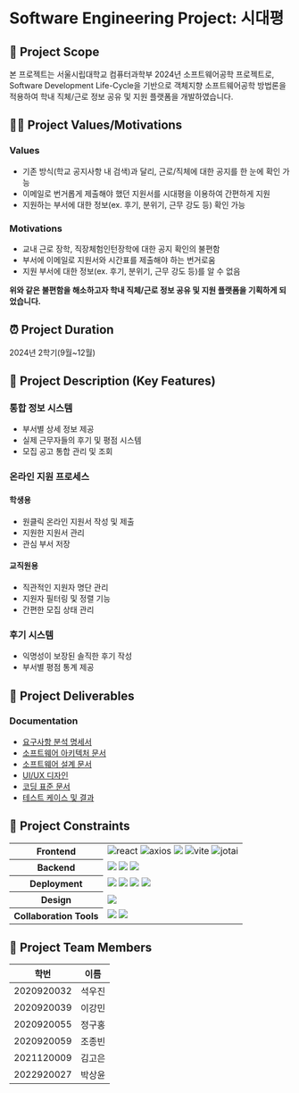 # Software Engineering Project: 시대평
## 🎯 Project Scope
본 프로젝트는 서울시립대학교 컴퓨터과학부 2024년 소프트웨어공학 프로젝트로, Software Development Life-Cycle을 기반으로 객체지향 소프트웨어공학 방법론을 적용하여 학내 직체/근로 정보 공유 및 지원 플랫폼을 개발하였습니다.
## 👍🏻 Project Values/Motivations
### Values
- 기존 방식(학교 공지사항 내 검색)과 달리, 근로/직체에 대한 공지를 한 눈에 확인 가능
- 이메일로 번거롭게 제출해야 했던 지원서를 시대평을 이용하여 간편하게 지원
- 지원하는 부서에 대한 정보(ex. 후기, 분위기, 근무 강도 등) 확인 가능
### Motivations
- 교내 근로 장학, 직장체험인턴장학에 대한 공지 확인의 불편함
- 부서에 이메일로 지원서와 시간표를 제출해야 하는 번거로움
- 지원 부서에 대한 정보(ex. 후기, 분위기, 근무 강도 등)를 알 수 없음

**위와 같은 불편함을 해소하고자 학내 직체/근로 정보 공유 및 지원 플랫폼을 기획하게 되었습니다.**
## ⏰ Project Duration
2024년 2학기(9월~12월)
## 🌟 Project Description (Key Features)
### 통합 정보 시스템
- 부서별 상세 정보 제공
- 실제 근무자들의 후기 및 평점 시스템
- 모집 공고 통합 관리 및 조회

### 온라인 지원 프로세스
#### 학생용
- 원클릭 온라인 지원서 작성 및 제출
- 지원한 지원서 관리
- 관심 부서 저장

#### 교직원용
- 직관적인 지원자 명단 관리
- 지원자 필터링 및 정렬 기능
- 간편한 모집 상태 관리

### 후기 시스템
- 익명성이 보장된 솔직한 후기 작성
- 부서별 평점 통계 제공
## 📄 Project Deliverables
### Documentation
- [요구사항 분석 명세서](https://github.com/uosogong/Assignment/blob/main/artifacts/SoGoing_SRS.docx)
- [소프트웨어 아키텍처 문서](https://github.com/uosogong/Assignment/blob/main/artifacts/Sogoing_Architecture.docx)
- [소프트웨어 설계 문서](https://github.com/uosogong/Assignment/tree/main/artifacts/diagrams)
- [UI/UX 디자인](https://github.com/uosogong/Assignment/blob/main/artifacts/Sogoing_UI.docx)
- [코딩 표준 문서](https://github.com/uosogong/Assignment/blob/main/artifacts/SoGoing_CodingStandard_RepositoryManagement_ReviewProcess.docx)
- [테스트 케이스 및 결과](https://github.com/uosogong/Assignment/blob/main/artifacts/sogoing_test_case.xlsx)
## 🚨 Project Constraints
<table align="center">
  <tr>
    <th>Frontend</th>
    <td>
      <img alt='react' src="https://img.shields.io/badge/React-61DAFB.svg?&style=flat-square&logo=react&logoColor=white"> 
      <img alt="axios" src ="https://img.shields.io/badge/axios-5A29E4.svg?&style=flat-square&logo=axios&logoColor=white"/>
      <img src="https://img.shields.io/badge/styled components-DB7093?style=flat-square&logo=styled-components&logoColor=white"/>
      <img alt="vite" src ="https://img.shields.io/badge/vite-646CFF.svg?&style=flat-square&logo=vite&logoColor=white"/>
      <img alt="jotai" src="https://img.shields.io/badge/jotai-89A5FF.svg?&style=flat-square&logo=jotai&logoColor=white"/>
    </td>
  </tr>
  <tr>
    <th>Backend</th>
    <td>
      <img src="https://img.shields.io/badge/Spring-6DB33F?style=for-the-badge&logo=Spring&logoColor=green">
      <img src="https://img.shields.io/badge/Spring Boot-6DB33F?style=for-the-badge&logo=Spring Boot&logoColor=yellow">
      <img src="https://img.shields.io/badge/PostgreSQL-4169E1?style=for-the-badge&logo=PostgreSQL&logoColor=white"/>
    </td>
  </tr>
  <tr>
    <th>Deployment</th>
    <td>
      <img src="https://img.shields.io/badge/Docker-2496ED.svg?&style=flat-square&logo=docker&logoColor=white"/>
      <img src="https://img.shields.io/badge/EC2-FF9900.svg?&style=flat-square&logo=amazon-aws&logoColor=white"/>
      <img src="https://img.shields.io/badge/RDS-527FFF.svg?&style=flat-square&logo=amazon-rds&logoColor=white"/>
      <img src="https://img.shields.io/badge/GitHub Actions-2088FF.svg?&style=flat-square&logo=github-actions&logoColor=white"/>
    </td>
  </tr>
  <tr>
    <th>Design</th>
    <td>
      <img src="https://img.shields.io/badge/Figma-F24E1E?style=flat-square&logo=figma&logoColor=white"/>
    </td>
  </tr>
  <tr>
    <th>Collaboration Tools</th>
    <td>
      <img src="https://img.shields.io/badge/Notion-000000?style=flat-square&logo=notion&logoColor=white"/>
      <img src="https://img.shields.io/badge/github-181717.svg?&style=flat-square&logo=github&logoColor=white"/>
    </td>
  </tr>
</table>

## 👥 Project Team Members
| 학번        | 이름   |
| ----------- | ------ |
| 2020920032 | 석우진  |
| 2020920039 | 이강민  |
| 2020920055 | 정구홍  |
| 2020920059 | 조종빈  |
| 2021120009 | 김고은  |
| 2022920027 | 박상윤  |